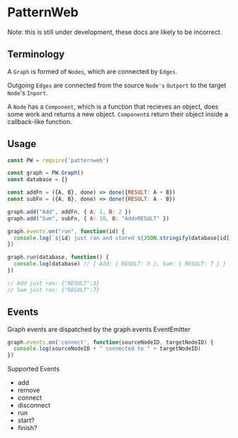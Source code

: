 # PatternWeb

Note: this is still under development, these docs are likely to be incorrect.

## Terminology

A `Graph` is formed of `Nodes`, which are connected by `Edges`.

Outgoing `Edges` are connected from the source `Node's` `Outport` to the target `Node`'s `Inport`.

A `Node` has a `Component`, which is a function that recieves an object, does some work and returns a new object. `Component`s return their object inside a callback-like function.

## Usage

```javascript
const PW = require('patternweb')

const graph = PW.Graph()
const database = {}

const addFn = ({A, B}, done) => done({RESULT: A + B})
const subFn = ({A, B}, done) => done({RESULT: A - B})

graph.add("Add", addFn, { A: 1, B: 2 })
graph.add("Sum", subFn, { A: 10, B: "Add>RESULT" })

graph.events.on("run", function(id) {
  console.log(`${id} just ran and stored ${JSON.stringify(database[id])}`)
})

graph.run(database, function() {
  console.log(database) // { Add: { RESULT: 3 }, Sum: { RESULT: 7 } }
})

// Add just ran: {"RESULT":3}
// Sum just ran: {"RESULT":7}
```

## Events

Graph events are dispatched by the graph.events EventEmitter

```javascript
graph.events.on('connect', function(sourceNodeID, targetNodeID) {
  console.log(sourceNodeID + " connected to " + targetNodeID)
})
```

Supported Events

* add
* remove
* connect
* disconnect
* run
* start?
* finish?

